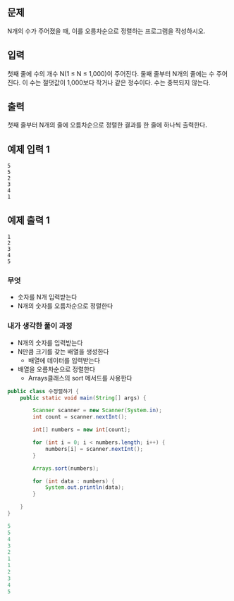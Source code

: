 ## 문제

N개의 수가 주어졌을 때, 이를 오름차순으로 정렬하는 프로그램을 작성하시오.

## 입력

첫째 줄에 수의 개수 N(1 ≤ N ≤ 1,000)이 주어진다. 둘째 줄부터 N개의 줄에는 수 주어진다. 이 수는 절댓값이 1,000보다 작거나 같은 정수이다. 수는 중복되지 않는다.

## 출력

첫째 줄부터 N개의 줄에 오름차순으로 정렬한 결과를 한 줄에 하나씩 출력한다.

## 예제 입력 1

```
5
5
2
3
4
1

```

## 예제 출력 1

```
1
2
3
4
5
```

### 무엇

- 숫자를 N개 입력받는다
- N개의 숫자를 오름차순으로 정렬한다

### 내가 생각한 풀이 과정

- N개의 숫자를 입력받는다
- N만큼 크기를 갖는 배열을 생성한다
    - 배열에 데이터를 입력받는다
- 배열을 오름차순으로 정렬한다
    - Arrays클래스의 sort 메서드를 사용한다

```java
public class 수정렬하기 {
    public static void main(String[] args) {

        Scanner scanner = new Scanner(System.in);
        int count = scanner.nextInt();

        int[] numbers = new int[count];

        for (int i = 0; i < numbers.length; i++) {
            numbers[i] = scanner.nextInt();
        }

        Arrays.sort(numbers);

        for (int data : numbers) {
            System.out.println(data);
        }

    }
}
```

```java
5
5
4
3
2
1
1
2
3
4
5
```